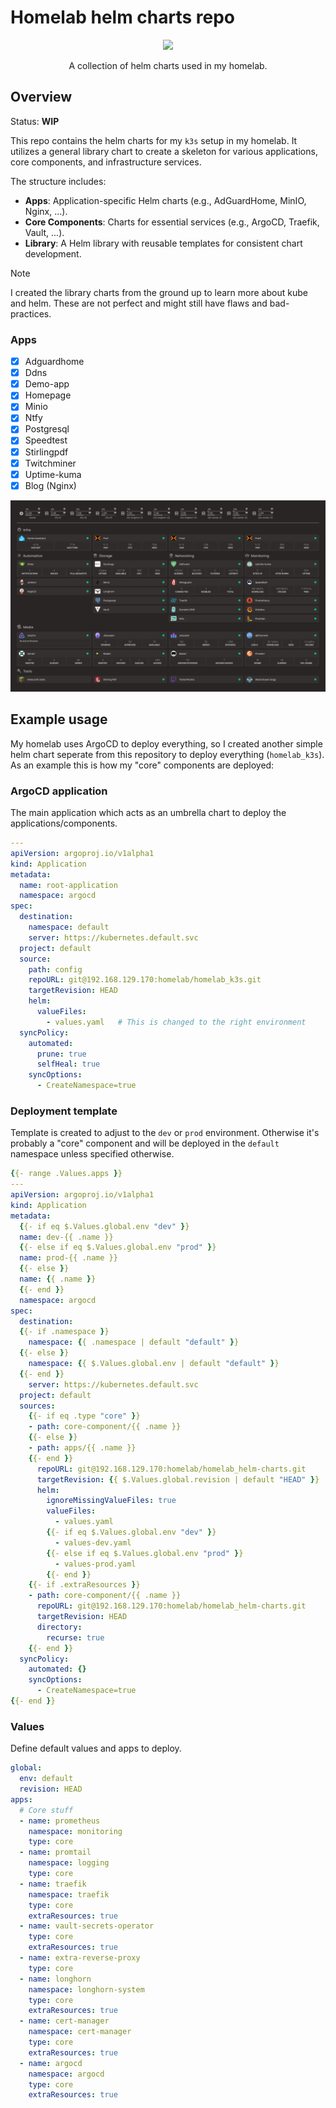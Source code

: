 # Homelab helm charts repo

<p align="center">
<img src="https://helm.sh/img/helm.svg" width=100>
</p>

<div align="center">
A collection of helm charts used in my homelab.
</div>

## Overview

Status: **WIP**

This repo contains the helm charts for my `k3s` setup in my homelab. It utilizes a general library chart to create a skeleton for various applications, core components, and infrastructure services. 

The structure includes:
- **Apps**: Application-specific Helm charts (e.g., AdGuardHome, MinIO, Nginx, ...).
- **Core Components**: Charts for essential services (e.g., ArgoCD, Traefik, Vault, ...).
- **Library**: A Helm library with reusable templates for consistent chart development.

> [!NOTE]
> I created the library charts from the ground up to learn more about kube and helm. These are not perfect and might still have flaws and bad-practices.

### Apps

- [x] Adguardhome
- [x] Ddns
- [x] Demo-app
- [x] Homepage
- [x] Minio
- [x] Ntfy
- [x] Postgresql
- [x] Speedtest
- [x] Stirlingpdf
- [x] Twitchminer
- [x] Uptime-kuma
- [x] Blog (Nginx)

![Homepage](.image/Homelab_homepage.png)

## Example usage

My homelab uses ArgoCD to deploy everything, so I created another simple helm chart seperate from this repository to deploy everything (`homelab_k3s`).
As an example this is how my "core" components are deployed:

### ArgoCD application

The main application which acts as an umbrella chart to deploy the applications/components.

```yaml
---
apiVersion: argoproj.io/v1alpha1
kind: Application
metadata:
  name: root-application
  namespace: argocd
spec:
  destination:
    namespace: default
    server: https://kubernetes.default.svc
  project: default
  source:
    path: config
    repoURL: git@192.168.129.170:homelab/homelab_k3s.git
    targetRevision: HEAD
    helm:
      valueFiles:
        - values.yaml   # This is changed to the right environment
  syncPolicy:
    automated:
      prune: true
      selfHeal: true
    syncOptions:
      - CreateNamespace=true
```

### Deployment template

Template is created to adjust to the `dev` or `prod` environment. Otherwise it's probably a "core" component and will be deployed in the `default` namespace unless specified otherwise.

```yaml
{{- range .Values.apps }}
---
apiVersion: argoproj.io/v1alpha1
kind: Application
metadata:
  {{- if eq $.Values.global.env "dev" }}
  name: dev-{{ .name }}
  {{- else if eq $.Values.global.env "prod" }}
  name: prod-{{ .name }}
  {{- else }}
  name: {{ .name }}
  {{- end }}
  namespace: argocd
spec:
  destination:
  {{- if .namespace }}
    namespace: {{ .namespace | default "default" }}
  {{- else }}
    namespace: {{ $.Values.global.env | default "default" }}
  {{- end }}
    server: https://kubernetes.default.svc
  project: default
  sources:
    {{- if eq .type "core" }}
    - path: core-component/{{ .name }}
    {{- else }}
    - path: apps/{{ .name }}
    {{- end }}
      repoURL: git@192.168.129.170:homelab/homelab_helm-charts.git
      targetRevision: {{ $.Values.global.revision | default "HEAD" }}
      helm:
        ignoreMissingValueFiles: true
        valueFiles:
          - values.yaml
        {{- if eq $.Values.global.env "dev" }}
          - values-dev.yaml
        {{- else if eq $.Values.global.env "prod" }}
          - values-prod.yaml
        {{- end }}
    {{- if .extraResources }}
    - path: core-component/{{ .name }}
      repoURL: git@192.168.129.170:homelab/homelab_helm-charts.git
      targetRevision: HEAD
      directory:
        recurse: true
    {{- end }}
  syncPolicy:
    automated: {}
    syncOptions:
      - CreateNamespace=true
{{- end }}
```

### Values

Define default values and apps to deploy.

```yaml
global:
  env: default
  revision: HEAD
apps:
  # Core stuff
  - name: prometheus
    namespace: monitoring
    type: core
  - name: promtail
    namespace: logging
    type: core
  - name: traefik
    namespace: traefik
    type: core
    extraResources: true
  - name: vault-secrets-operator
    type: core
    extraResources: true
  - name: extra-reverse-proxy
    type: core
  - name: longhorn
    namespace: longhorn-system
    type: core
    extraResources: true
  - name: cert-manager
    namespace: cert-manager
    type: core
    extraResources: true
  - name: argocd
    namespace: argocd
    type: core
    extraResources: true
```
